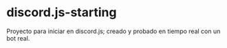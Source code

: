 # discord.js-starting
Proyecto para iniciar en discord.js; creado y probado en tiempo real con un bot real.
